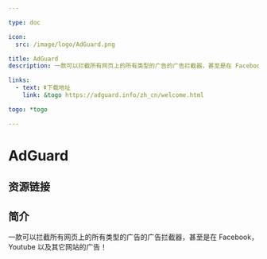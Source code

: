 ```yaml
---

type: doc

icon:
  src: /image/logo/AdGuard.png

title: AdGuard
description: 一款可以拦截所有网页上的所有类型的广告的广告拦截器，甚至是在 Facebook，Youtube 以及其它网站的广告！

links:
  - text: ⏬下载地址
    link: &togo https://adguard.info/zh_cn/welcome.html

togo: *togo

---
```


<ShowLogo />

# AdGuard

<ShowBreadcrumb />

## 资源链接

<ShowLinks />

## 简介

一款可以拦截所有网页上的所有类型的广告的广告拦截器，甚至是在 Facebook，Youtube 以及其它网站的广告！